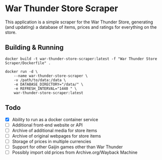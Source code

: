 # War Thunder Store Scraper

This application is a simple scraper for the War Thunder Store, generating (and updating) a database of items, prices and ratings for everything on the store.

## Building & Running

```
docker build -t war-thunder-store-scraper:latest -f "War Thunder Store Scraper/Dockerfile" .

docker run -d \
    --name war-thunder-store-scraper \
    -v /path/to/data:/data \
    -e DATABASE_DIRECTORY="/data/" \
    -e REFRESH_INTERVAL="1440 " \
    war-thunder-store-scraper:latest
```

## Todo

- [x] Ability to run as a docker container service
- [ ] Additional front-end website or API
- [ ] Archive of additional media for store items
- [ ] Archive of original webpages for store items
- [ ] Storage of prices in multiple currencies
- [ ] Support for other Gaijin games other than War Thunder
- [ ] Possibly import old prices from Archive.org/Wayback Machine
